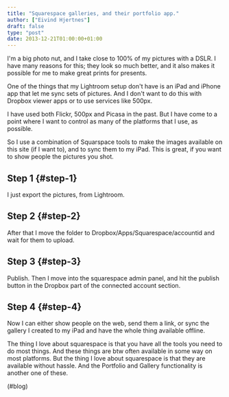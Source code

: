 ```yaml
---
title: "Squarespace galleries, and their portfolio app."
author: ["Eivind Hjertnes"]
draft: false
type: "post"
date: 2013-12-21T01:00:00+01:00
---
```


I'm a big photo nut, and I take close to 100% of my pictures with a
DSLR. I have many reasons for this; they look so much better, and it
also makes it possible for me to make great prints for presents.

One of the things that my Lightroom setup don't have is an iPad and
iPhone app that let me sync sets of pictures. And I don't want to do
this with Dropbox viewer apps or to use services like 500px.

I have used both Flickr, 500px and Picasa in the past. But I have come
to a point where I want to control as many of the platforms that I use,
as possible.

So I use a combination of Squarspace tools to make the images available
on this site (if I want to), and to sync them to my iPad. This is great,
if you want to show people the pictures you shot.


## Step 1 {#step-1}

I just export the pictures, from Lightroom.


## Step 2 {#step-2}

After that I move the folder to Dropbox/Apps/Squarespace/accountid and
wait for them to upload.


## Step 3 {#step-3}

Publish. Then I move into the squarespace admin panel, and hit the
publish button in the Dropbox part of the connected account section.


## Step 4 {#step-4}

Now I can either show people on the web, send them a link, or sync the
gallery I created to my iPad and have the whole thing available offline.

The thing I love about squarespace is that you have all the tools you
need to do most things. And these things are btw often available in some
way on most platforms. But the thing I love about squarespace is that
they are available without hassle. And the Portfolio and Gallery
functionality is another one of these.

(#blog)
